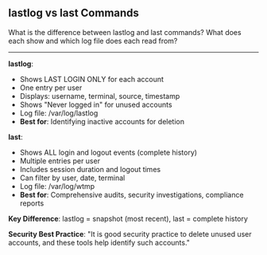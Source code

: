 ## lastlog vs last Commands

What is the difference between lastlog and last commands? What does each show and which log file does each read from?

---

**lastlog**:
- Shows LAST LOGIN ONLY for each account
- One entry per user
- Displays: username, terminal, source, timestamp
- Shows "Never logged in" for unused accounts
- Log file: /var/log/lastlog
- **Best for**: Identifying inactive accounts for deletion

**last**:
- Shows ALL login and logout events (complete history)
- Multiple entries per user
- Includes session duration and logout times
- Can filter by user, date, terminal
- Log file: /var/log/wtmp
- **Best for**: Comprehensive audits, security investigations, compliance reports

**Key Difference**: lastlog = snapshot (most recent), last = complete history

**Security Best Practice**: "It is good security practice to delete unused user accounts, and these tools help identify such accounts."

